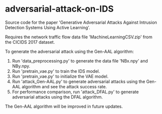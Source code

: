 # adversarial-attack-on-IDS
Source code for the paper 'Generative Adversarial Attacks Against Intrusion Detection Systems Using Active Learning'.

Requires the network traffic flow data file 'MachineLearningCSV.zip' from the CICIDS 2017 dataset.

To generate the adversarial attack using the Gen-AAL algorithm:
1. Run 'data_preprocessing.py' to generate the data file 'NBx.npy' and NBy.npy.
2. Run 'pretrain_vae.py' to train the IDS model.
3. Run 'pretrain_vae.py' to initialize the VAE model.
4. Run 'attack_Gen-AAL.py' to generate adversarial attacks using the Gen-AAL algorithm and see the attack success rate.
5. For performance comparison, run 'attack_DFAL.py' to generate adversarial attacks using the DFAL algorithm.

The Gen-AAL algorithm will be improved in future updates.
